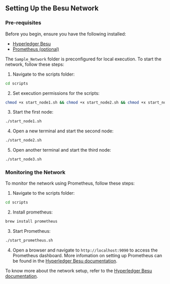 ## Setting Up the Besu Network

### Pre-requisites

Before you begin, ensure you have the following installed:

- [Hyperledger Besu](https://besu.hyperledger.org/private-networks/get-started/install/binary-distribution)
- [Prometheus (optional)](https://prometheus.io/download/)

The `Sample_Network` folder is preconfigured for local execution. To start the network, follow these steps:

1. Navigate to the scripts folder:

```bash
cd scripts
```

2. Set execution permissions for the scripts:

```bash
chmod +x start_node1.sh && chmod +x start_node2.sh && chmod +x start_node3.sh
```

3. Start the first node:

```bash
./start_node1.sh
```

4. Open a new terminal and start the second node:

```bash
./start_node2.sh
```

5. Open another terminal and start the third node:

```bash
./start_node3.sh
```

### Monitoring the Network

To monitor the network using Prometheus, follow these steps:

1. Navigate to the scripts folder:

```bash
cd scripts
```

2. Install prometheus:

```bash
brew install prometheus
```

3. Start Prometheus:

```bash
./start_prometheus.sh
```

4. Open a browser and navigate to `http://localhost:9090` to access the Prometheus dashboard. More infomation on setting up Prometheus can be found in the [Hyperledger Besu documentation](https://besu.hyperledger.org/development/public-networks/how-to/monitor/metrics#view-prometheus-graphical-interface).

To know more about the network setup, refer to the [Hyperledger Besu documentation](https://besu.hyperledger.org/private-networks/tutorials/clique).
